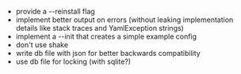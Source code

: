 - provide a --reinstall flag
- implement better output on errors (without leaking implementation details like stack traces and YamlException strings)
- implement a --init that creates a simple example config
- don't use shake
- write db file with json for better backwards compatibility
- use db file for locking (with sqlite?)
